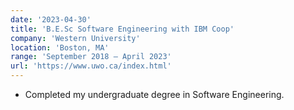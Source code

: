 ```yaml
---
date: '2023-04-30'
title: 'B.E.Sc Software Engineering with IBM Coop'
company: 'Western University'
location: 'Boston, MA'
range: 'September 2018 – April 2023'
url: 'https://www.uwo.ca/index.html'
---
```


- Completed my undergraduate degree in Software Engineering.
